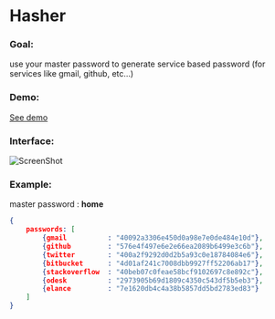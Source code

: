 Hasher
======

### Goal:
use your master password to generate service based password  (for services like gmail, github, etc...)

### Demo:

[See demo](http://parhelium.pl/hasher/)

### Interface:

![ScreenShot](http://parhelium.pl/shots/20131025.165110.png)

### Example:

master password : **home**

```json
{
    passwords: [
        {gmail 			: "40092a3306e450d0a98e7e0de484e10d"},
        {github 		: "576e4f497e6e2e66ea2089b6499e3c6b"},
        {twitter 		: "400a2f9292d0d2b5a93c0e18784084e6"},
        {bitbucket 		: "4d01af241c7008dbb9927ff52206ab17"},
        {stackoverflow  : "40beb07c0feae58bcf9102697c8e892c"},
        {odesk 			: "2973905b69d1809c4350c543df5b5eb3"},
        {elance 		: "7e1620db4c4a38b5857dd5bd2783ed83"}
    ]
}
```
